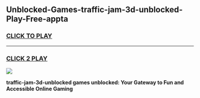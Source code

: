 
## Unblocked-Games-traffic-jam-3d-unblocked-Play-Free-appta
<h3>
<a href="https://premium76.site?title=traffic-jam-3d-unblocked&ref=10A">CLICK TO PLAY</a></h3>
<hr>

<h3>
<a href="https://premium76.site?title=traffic-jam-3d-unblocked&ref=10A">CLICK 2 PLAY</a>
  
</h3>

<a href="https://premium76.site?title=traffic-jam-3d-unblocked&ref=10A"><img src="https://clearcache.store/games.png"></a>


**traffic-jam-3d-unblocked games unblocked: Your Gateway to Fun and Accessible Online Gaming**
